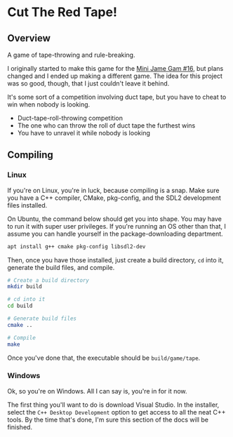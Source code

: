 # Cut The Red Tape!

## Overview

A game of tape-throwing and rule-breaking.

I originally started to make this game for the [Mini Jame Gam #16][1], but
plans changed and I ended up making a different game. The idea for this project
was so good, though, that I just couldn't leave it behind.

It's some sort of a competition involving duct tape, but you have to cheat to
win when nobody is looking.

- Duct-tape-roll-throwing competition
- The one who can throw the roll of duct tape the furthest wins
- You have to unravel it while nobody is looking

[1]: https://itch.io/jam/mini-jame-gam-16

## Compiling

### Linux

If you're on Linux, you're in luck, because compiling is a snap. Make sure you
have a C++ compiler, CMake, pkg-config, and the SDL2 development files
installed.

On Ubuntu, the command below should get you into shape. You may have to run it
with super user privileges. If you're running an OS other than that, I assume
you can handle yourself in the package-downloading department.

```bash
apt install g++ cmake pkg-config libsdl2-dev
```

Then, once you have those installed, just create a build directory, `cd` into
it, generate the build files, and compile.

```bash
# Create a build directory
mkdir build

# cd into it
cd build

# Generate build files
cmake ..

# Compile
make
```

Once you've done that, the executable should be `build/game/tape`.

### Windows

Ok, so you're on Windows. All I can say is, you're in for it now.

The first thing you'll want to do is download Visual Studio. In the installer,
select the `C++ Desktop Development` option to get access to all the neat C++
tools. By the time that's done, I'm sure this section of the docs will be
finished.

